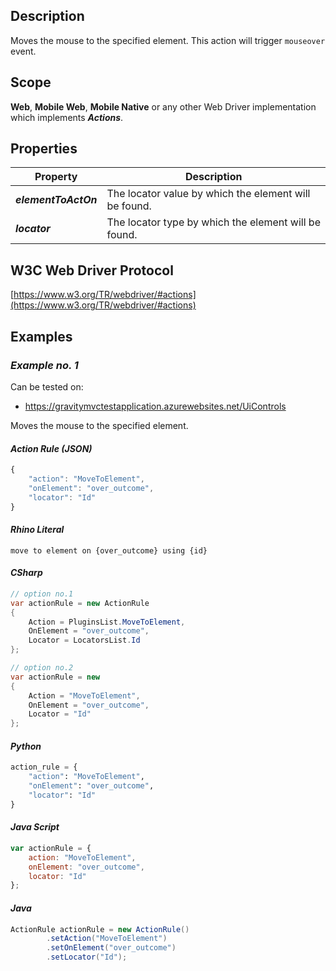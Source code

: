 ## Description
Moves the mouse to the specified element. This action will trigger ```mouseover``` event.

## Scope
**Web**, **Mobile Web**, **Mobile Native** or any other Web Driver implementation which implements _**Actions**_.

## Properties
| Property             | Description                                           |
|----------------------|-------------------------------------------------------|
| _**elementToActOn**_ | The locator value by which the element will be found. |
| _**locator**_        | The locator type by which the element will be found.  |

## W3C Web Driver Protocol
[https://www.w3.org/TR/webdriver/#actions](https://www.w3.org/TR/webdriver/#actions)

## Examples
### _Example no. 1_
Can be tested on:
* https://gravitymvctestapplication.azurewebsites.net/UiControls

Moves the mouse to the specified element.

#### _Action Rule (JSON)_
```js
{
    "action": "MoveToElement",
    "onElement": "over_outcome",
    "locator": "Id"
}
```

#### _Rhino Literal_
```
move to element on {over_outcome} using {id}
```

#### _CSharp_
```csharp
// option no.1
var actionRule = new ActionRule
{
    Action = PluginsList.MoveToElement,
    OnElement = "over_outcome",
    Locator = LocatorsList.Id
};

// option no.2
var actionRule = new
{
    Action = "MoveToElement",
    OnElement = "over_outcome",
    Locator = "Id"
};
```

#### _Python_
```python
action_rule = {
    "action": "MoveToElement",
    "onElement": "over_outcome",
    "locator": "Id"
}
```

#### _Java Script_
```js
var actionRule = {
    action: "MoveToElement",
    onElement: "over_outcome",
    locator: "Id"
};
```

#### _Java_
```java
ActionRule actionRule = new ActionRule()
        .setAction("MoveToElement")
        .setOnElement("over_outcome")
        .setLocator("Id");
```
